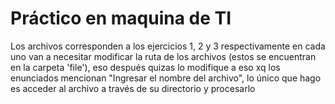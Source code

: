 # Práctico en maquina de TI
Los archivos corresponden a los ejercicios 1, 2 y 3 respectivamente en cada uno van a necesitar modificar la ruta de los archivos (estos se encuentran en la carpeta 'file'), eso después quizas lo modifique a eso xq los enunciados mencionan "Ingresar el nombre del archivo", lo único que hago es acceder al archivo a través de su directorio y procesarlo  
